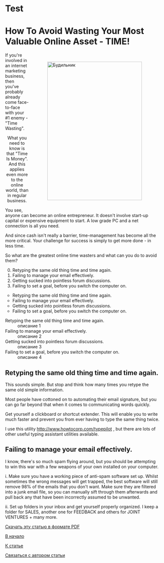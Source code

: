 Test
====
<!DOCTYPE HTML PUBLIC "-//W3C//DTD HTML 4.01 Transitional//EN" "http://www.w3.org/TR/html4/loose.dtd">
<html>
<head>
<meta http-equiv="Content-Type" content="text/html; charset=utf-8">
<title>Документ </title>
</head>
<body>
	<h1 id="header">How To Avoid Wasting Your Most Valuable Online Asset - TIME!</h1>

<img src="images/alarm.jpg" width="307" height="450" alt="Будильник" align="right" hspace="60" vspace="30">
	

<p id="test">If you're involved in an internet marketing business, then
you've probably already come face-to-face with your #1
enemy - "Time Wasting".</p>

<p align="center">What you need to know is that "Time Is Money". And this
applies even more to the online world, than in regular
business.</p>

<p>You see, anyone can become an online entrepreneur. It
doesn't involve start-up capital or expensive equipment to
start. A low grade PC and a net connection is all you need.</p>

<p>And since cash isn't really a barrier, time-management has
become all the more critical. Your challenge for success is
simply to get more done - in less time.</p>

<p>So what are the greatest online time wasters and what can
you do to avoid them?</p>

<ol start="0">
 <li>Retyping the same old thing time and time again.</li>
 <li>Failing to manage your email effectively.</li>
 <li>Getting sucked into pointless forum discussions.</li>
 <li>Failing to set a goal, before you switch the computer on.</li>
</ol>

<ul type="circle">
 <li>Retyping the same old thing time and time again.</li>
 <li>Failing to manage your email effectively.</li>
 <li>Getting sucked into pointless forum discussions.</li>
 <li>Failing to set a goal, before you switch the computer on.</li>
</ul>

<dl>
 <dt>Retyping the same old thing time and time again.</dt>
 <dd>описание 1</dd>
 <dt>Failing to manage your email effectively.</dt>
 <dd>описание 2</dd>
 <dt>Getting sucked into pointless forum discussions.</dt>
 <dd>описание 3</dd>
 <dt>Failing to set a goal, before you switch the computer on.</dt>
 <dd>описание 4</dd>
</dl>

<h2>Retyping the same old thing time and time again.</h2>


<p>This sounds simple. But stop and think how many times you
retype the same old simple information.</p>

<p>Most people have cottoned on to automating their email
signature, but you can go far beyond that when it comes to
communicating words quickly.</p>

<p>Get yourself a clickboard or shortcut extender. This will
enable you to write much faster and prevent you from ever
having to type the same thing twice.</p>

<p>I use this utility <a href="http://www.howtocorp.com/typepilot" target="_blank" title="Typehttp://www.howtocorp.com/typepilot">http://www.howtocorp.com/typepilot</a> , but
there are lots of other useful typing assistant utilities
available.</p>

<h2>Failing to manage your email effectively.</h2>


<p>I know, there's so much spam flying around, but you should
be attempting to win this war with a few weapons of your
own installed on your computer.</p>

<p>i. Make sure you have a working piece of anti-spam software
set up. Whilst sometimes the wrong messages will get
trapped, the best software will still remove 98% of the
emails that you don't want. Make sure they are filtered
into a junk email file, so you can manually sift
through them afterwards and pull back any that have
been incorrectly assumed to be unwanted.</p>

<p>ii. Set up folders in your inbox and get yourself properly
organized. I keep a folder for SALES, another one for
FEEDBACK and others for JOINT VENTURES + many more. </p>

<p><a href="files/time.pdf">Скачать эту статью в формате PDF</a></p>
<p><a href="#header">В начало</a></p>
<p><a href="#test">К статье</a></p>
<p><a href="mailto:zmey.ukraina@mail.ru">Связаться с автором статьи</a></p>



</body>
</html>
